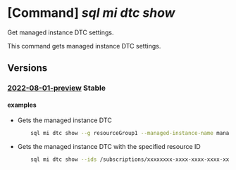 # [Command] _sql mi dtc show_

Get managed instance DTC settings.

This command gets managed instance DTC settings.

## Versions

### [2022-08-01-preview](/Resources/mgmt-plane/L3N1YnNjcmlwdGlvbnMve30vcmVzb3VyY2Vncm91cHMve30vcHJvdmlkZXJzL21pY3Jvc29mdC5zcWwvbWFuYWdlZGluc3RhbmNlcy97fS9kdGMve30=/2022-08-01-preview.xml) **Stable**

<!-- mgmt-plane /subscriptions/{}/resourcegroups/{}/providers/microsoft.sql/managedinstances/{}/dtc/{} 2022-08-01-preview -->

#### examples

- Gets the managed instance DTC
    ```bash
        sql mi dtc show --g resourceGroup1 --managed-instance-name managedInstance1
    ```

- Gets the managed instance DTC with the specified resource ID
    ```bash
        sql mi dtc show --ids /subscriptions/xxxxxxxx-xxxx-xxxx-xxxx-xxxxxxxxxxxx/resourceGroups/ResourceGroup1/providers/Microsoft.Sql/managedInstances/ManagedInstance1/dtc/current
    ```
